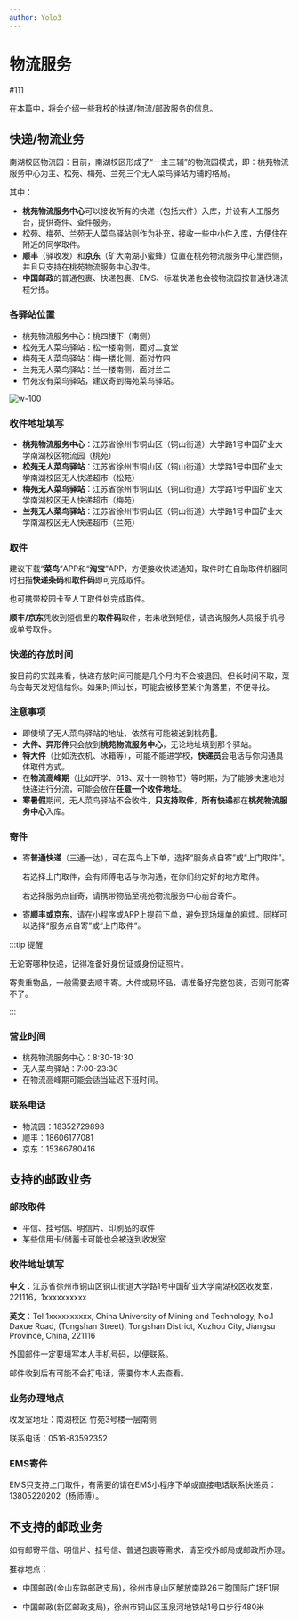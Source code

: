 ```yaml
---
author: Yolo3
---
```


# 物流服务

#111

在本篇中，将会介绍一些我校的快递/物流/邮政服务的信息。

## 快递/物流业务

南湖校区物流园：目前，南湖校区形成了“一主三辅”的物流园模式，即：桃苑物流服务中心为主、松苑、梅苑、兰苑三个无人菜鸟驿站为辅的格局。

其中：

- **桃苑物流服务中心**可以接收所有的快递（包括大件）入库，并设有人工服务台，提供寄件、查件服务。
- 松苑、梅苑、兰苑无人菜鸟驿站则作为补充，接收一些中小件入库，方便住在附近的同学取件。
- **顺丰**（驿收发）和**京东**（矿大南湖小蜜蜂）位置在桃苑物流服务中心里西侧，并且只支持在桃苑物流服务中心取件。
- **中国邮政**的普通包裹、快递包裹、EMS、标准快递也会被物流园按普通快递流程分拣。

### 各驿站位置

- 桃苑物流服务中心：桃四楼下（南侧）
- 松苑无人菜鸟驿站：松一楼南侧，面对二食堂
- 梅苑无人菜鸟驿站：梅一楼北侧，面对竹四
- 兰苑无人菜鸟驿站：兰一楼南侧，面对兰二
- 竹苑没有菜鸟驿站，建议寄到梅苑菜鸟驿站。

![w-100](https://s2.loli.net/2024/08/29/5vHAIrF97Og2ynu.png)

### 收件地址填写

- **桃苑物流服务中心**：江苏省徐州市铜山区（铜山街道）大学路1号中国矿业大学南湖校区物流园（桃苑）
- **松苑无人菜鸟驿站**：江苏省徐州市铜山区（铜山街道）大学路1号中国矿业大学南湖校区无人快递超市（松苑）
- **梅苑无人菜鸟驿站**：江苏省徐州市铜山区（铜山街道）大学路1号中国矿业大学南湖校区无人快递超市（梅苑）
- **兰苑无人菜鸟驿站**：江苏省徐州市铜山区（铜山街道）大学路1号中国矿业大学南湖校区无人快递超市（兰苑）

### 取件

建议下载“**菜鸟**”APP和“**淘宝**”APP，方便接收快递通知，取件时在自助取件机器同时扫描**快递条码**和**取件码**即可完成取件。

也可携带校园卡至人工取件处完成取件。

**顺丰/京东**凭收到短信里的**取件码**取件，若未收到短信，请咨询服务人员报手机号或单号取件。

### 快递的存放时间

按目前的实践来看，快递存放时间可能是几个月内不会被退回。但长时间不取，菜鸟会每天发短信给你。如果时间过长，可能会被移至某个角落里，不便寻找。

### 注意事项

- 即使填了无人菜鸟驿站的地址，依然有可能被送到桃苑🤩。
- **大件、异形件**只会放到**桃苑物流服务中心**，无论地址填到那个驿站。
- **特大件**（比如洗衣机、冰箱等），可能不能进学校，**快递员**会电话与你沟通具体取件方式。
- 在**物流高峰期**（比如开学、618、双十一购物节）等时期，为了能够快速地对快递进行分流，可能会放在**任意一个收件地址**。
- **寒暑假**期间，无人菜鸟驿站不会收件，**只支持取件**，**所有快递**都在**桃苑物流服务中心**入库。

### 寄件

- 寄**普通快递**（三通一达），可在菜鸟上下单，选择“服务点自寄”或“上门取件”。

  若选择上门取件，会有师傅电话与你沟通，在你们约定好的地方取件。

  若选择服务点自寄，请携带物品至桃苑物流服务中心前台寄件。

- 寄**顺丰或京东**，请在小程序或APP上提前下单，避免现场填单的麻烦。同样可以选择“服务点自寄”或“上门取件”。

:::tip 提醒

无论寄哪种快递，记得准备好身份证或身份证照片。

寄贵重物品，一般需要去顺丰寄。大件或易坏品，请准备好完整包装，否则可能寄不了。

:::

### 营业时间

- 桃苑物流服务中心：8:30-18:30
- 无人菜鸟驿站：7:00-23:30
- 在物流高峰期可能会适当延迟下班时间。

### 联系电话

- 物流园：18352729898
- 顺丰：18606177081
- 京东：15366780416

## 支持的邮政业务

### 邮政取件

- 平信、挂号信、明信片、印刷品的取件
- 某些信用卡/储蓄卡可能也会被送到收发室

### 收件地址填写

**中文**：江苏省徐州市铜山区铜山街道大学路1号中国矿业大学南湖校区收发室，221116，1xxxxxxxxxx

**英文**：Tel 1xxxxxxxxxx, China University of Mining and Technology, No.1 Daxue Road, (Tongshan Street), Tongshan District, Xuzhou City, Jiangsu Province, China, 221116

外国邮件一定要填写本人手机号码，以便联系。

邮件收到后有可能不会打电话，需要你本人去查看。

### 业务办理地点

收发室地址：南湖校区 竹苑3号楼一层南侧

联系电话：0516-83592352

### EMS寄件

EMS只支持上门取件，有需要的请在EMS小程序下单或直接电话联系快递员：13805220202（杨师傅）。

## 不支持的邮政业务

如有邮寄平信、明信片、挂号信、普通包裹等需求，请至校外邮局或邮政所办理。

推荐地点：

- 中国邮政(金山东路邮政支局)，徐州市泉山区解放南路26三胞国际广场F1层

- 中国邮政(新区邮政支局)，徐州市铜山区玉泉河地铁站1号口步行480米